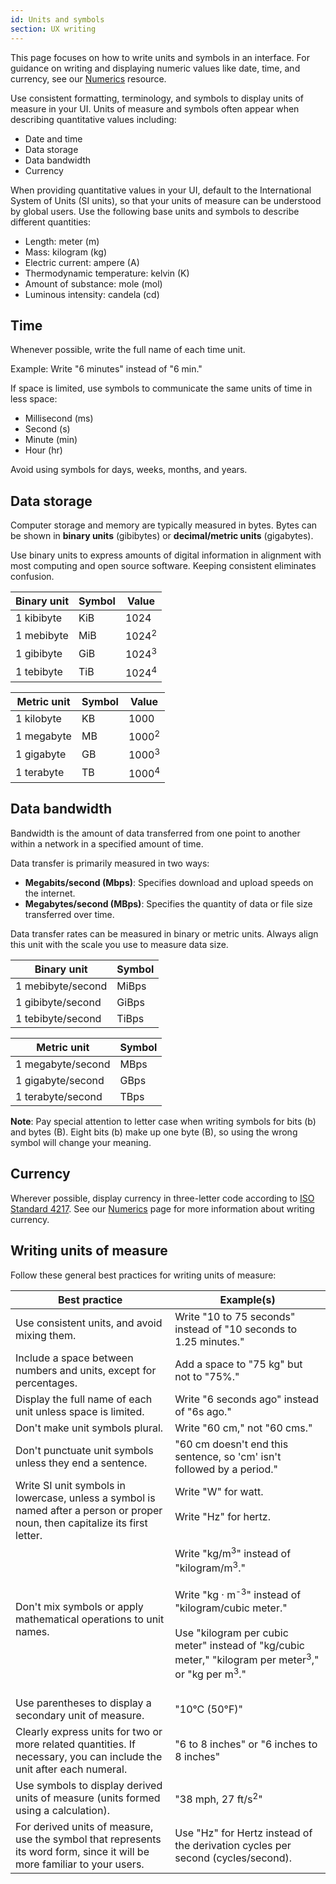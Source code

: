```yaml
---
id: Units and symbols
section: UX writing
---
```


This page focuses on how to write units and symbols in an interface. For guidance on writing and displaying numeric values like date, time, and currency, see our [Numerics](/design-guidelines/content/numerics) resource.

Use consistent formatting, terminology, and symbols to display units of measure in your UI. Units of measure and symbols often appear when describing quantitative values including:

- Date and time
- Data storage
- Data bandwidth
- Currency

When providing quantitative values in your UI, default to the International System of Units (SI units), so that your units of measure can be understood by global users. Use the following base units and symbols to describe different quantities:
- Length: meter (m)
- Mass: kilogram (kg)
- Electric current: ampere (A)
- Thermodynamic temperature: kelvin (K)
- Amount of substance: mole (mol)
- Luminous intensity: candela (cd)

## Time

Whenever possible, write the full name of each time unit.

Example: Write "6 minutes" instead of "6 min."

If space is limited, use symbols to communicate the same units of time in less space: 

- Millisecond (ms)
- Second (s)
- Minute (min)
- Hour (hr)

Avoid using symbols for days, weeks, months, and years.

## Data storage

Computer storage and memory are typically measured in bytes. Bytes can be shown in **binary units** (gibibytes) or **decimal/metric units** (gigabytes).

Use binary units to express amounts of digital information in alignment with most computing and open source software. Keeping consistent eliminates confusion.

| **Binary unit** | **Symbol** | **Value**        |
|-----------------|------------|------------------|
| 1 kibibyte      | KiB        | 1024             |
| 1 mebibyte      | MiB        | 1024<sup>2</sup> |
| 1 gibibyte      | GiB        | 1024<sup>3</sup> |
| 1 tebibyte      | TiB        | 1024<sup>4</sup> |

| **Metric unit** | **Symbol** | **Value**        |
|-----------------|------------|------------------|
| 1 kilobyte     | KB       | 1000             |
| 1 megabyte     | MB        | 1000<sup>2</sup> |
| 1 gigabyte     | GB        | 1000<sup>3</sup> |
| 1 terabyte     | TB       | 1000<sup>4</sup> |

## Data bandwidth

Bandwidth is the amount of data transferred from one point to another within a network in a specified amount of time.

Data transfer is primarily measured in two ways:
- **Megabits/second (Mbps)**: Specifies download and upload speeds on the internet. 
- **Megabytes/second (MBps)**: Specifies the quantity of data or file size transferred over time.

Data transfer rates can be measured in binary or metric units. Always align this unit with the scale you use to measure data size. 

| **Binary unit** | **Symbol** |      
|-----------------|------------|
| 1 mebibyte/second | MiBps | 
| 1 gibibyte/second | GiBps | 
| 1 tebibyte/second | TiBps | 

| **Metric unit** | **Symbol** |      
|-----------------|------------|
| 1 megabyte/second | MBps | 
| 1 gigabyte/second | GBps | 
| 1 terabyte/second | TBps | 

**Note**: Pay special attention to letter case when writing symbols for bits (b) and bytes (B). Eight bits (b) make up one byte (B), so using the wrong symbol will change your meaning. 

## Currency

Wherever possible, display currency in three-letter code according to [ISO Standard 4217](https://www.iso.org/iso-4217-currency-codes.html). See our [Numerics](https://www.patternfly.org/v4/design-guidelines/content/numerics#numbers-and-currency) page for more information about writing currency.

## Writing units of measure

Follow these general best practices for writing units of measure:

| **Best practice**                                                                                                                                                          | **Example(s)**                                                                                                                                                                                                                                                            |
|----------------------------------------------------------------------------------------------------------------------------------------------------------------------------|---------------------------------------------------------------------------------------------------------------------------------------------------------------------------------------------------------------------------------------------------------------------------|
| Use consistent units, and avoid mixing them.                                                                                                                               | Write "10 to 75 seconds" instead of "10 seconds to 1.25 minutes."                                                                                                                                       |
| Include a space between numbers and units, except for percentages.                                                                                                         | Add a space to "75 kg" but not to "75%."                                                                                                                                                                                                             |
| Display the full name of each unit unless space is limited.                                                                                                                | Write "6 seconds ago" instead of "6s ago."                                                                                                                                                                                                                                |
| Don't make unit symbols plural.                                                                                                                                            | Write "60 cm," not "60 cms."                                                                                                                                                                                                                                              |
| Don't punctuate unit symbols unless they end a sentence.                                                                                                                   | "60 cm doesn't end this sentence, so 'cm' isn't followed by a period."                                                                                                                                                                                                   |
| Write SI unit symbols in lowercase, unless a symbol is named after a person or proper noun, then capitalize its first letter. | Write "W" for watt. <br><br>Write "Hz" for hertz.</br></br> |
| Don't mix symbols or apply mathematical operations to unit names.                                                                                                          | Write "kg/m<sup>3</sup>" instead of "kilogram/m<sup>3</sup>." <br><br>Write "kg · m<sup>-3</sup>" instead of "kilogram/cubic meter."</br>  <br>Use "kilogram per cubic meter" instead of "kg/cubic meter," "kilogram per meter<sup>3</sup>," or "kg per m<sup>3</sup>."</br></br> |
| Use parentheses to display a secondary unit of measure.                                                                                                | "10°C (50°F)"                                                                                                                                                                                                                                                             |
| Clearly express units for two or more related quantities. If necessary, you can include the unit after each numeral.                                                        | "6 to 8 inches" or "6 inches to 8 inches"                                                                                                                                                                                                                                 |
| Use symbols to display derived units of measure (units formed using a calculation).                                                                                        | "38 mph, 27 ft/s<sup>2</sup>"                                                                                                                                                                                                                                                        |
| For derived units of measure, use the symbol that represents its word form, since it will be more familiar to your users.                                                        | Use "Hz" for Hertz instead of the derivation cycles per second (cycles/second).     
